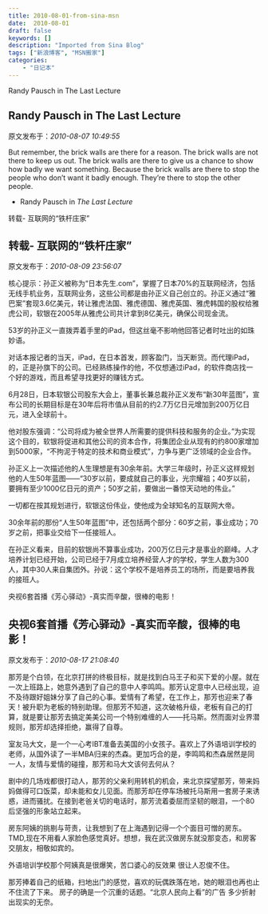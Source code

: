 ```yaml
---
title: 2010-08-01-from-sina-msn
date:  2010-08-01
draft: false
keywords: []
description: "Imported from Sina Blog"
tags: ["新浪博客", "MSN搬家"]
categories: 
    - "日记本"
---
```

Randy Pausch in The Last Lecture
## Randy Pausch in The Last Lecture

 原文发布于：*2010-08-07 10:49:55*

But remember, the brick walls are there for a reason. The brick
walls are not there to keep us out. The brick walls are there to
give us a chance to show how badly we want something. Because the
brick walls are there to stop the people who don’t want it badly
enough. They’re there to stop the other people.

- Randy Pausch in *The Last Lecture*


转载- 互联网的“铁杆庄家”
## 转载- 互联网的“铁杆庄家”

 原文发布于：*2010-08-09 23:56:07*

核心提示：孙正义被称为“日本先生.com”，掌握了日本70%的互联网经济，包括无线手机业务，互联网业务，这些公司都是由孙正义自己创立的。孙正义通过“雅巴案”套现3.6亿美元，转让雅虎法国、雅虎德国、雅虎英国、雅虎韩国的股权给雅虎公司，软银在2005年从雅虎公司共计拿到8亿美元，确保公司现金流。

53岁的孙正义一直拨弄着手里的iPad，但这丝毫不影响他回答记者时吐出的如珠妙语。

对话本报记者的当天，iPad，在日本首发，顾客盈门，当天断货。而代理iPad，的，正是孙旗下的公司。已经熟练操作的他，不仅想通过iPad，的软件商店找一个好的游戏，而且希望寻找更好的赚钱方式。

6月28日，日本软银公司股东大会上，董事长兼总裁孙正义发布“新30年蓝图”，宣布公司的长期目标是在30年后将市值从目前的约2.7万亿日元增加到200万亿日元，进入全球前十。

他对股东强调：“公司将成为被全世界人所需要的提供科技和服务的企业。”为实现这个目的，软银将促进和其他公司的资本合作，将集团企业从现有的约800家增加到5000家，“不拘泥于特定的技术和商业模式”，力争与更广泛领域的企业合作。

孙正义上一次描述他的人生理想是有30余年前。大学三年级时，孙正义这样规划他的人生50年蓝图——“30岁以前，要成就自己的事业，光宗耀祖；40岁以前，要拥有至少1000亿日元的资产；50岁之前，要做出一番惊天动地的伟业。”

一切都在按其规划进行，软银这份伟业，使他成为全球知名的互联网大帝。

30余年前的那份“人生50年蓝图”中，还包括两个部分：60岁之前，事业成功；70岁之前，把事业交给下一任接班人。

在孙正义看来，目前的软银尚不算事业成功，200万亿日元才是事业的巅峰。人才培养计划已经开始，公司已经于7月成立培养经营人才的学校，学生人数为300人，其中30人来自集团外。孙说：这个学校不是培养员工的场所，而是要培养我的接班人。


央视6套首播《芳心驿动》-真实而辛酸，很棒的电影！
## 央视6套首播《芳心驿动》-真实而辛酸，很棒的电影！

 原文发布于：*2010-08-17 21:08:40*

   
那芳是个白领，在北京打拼的终极目标，就是找到白马王子和买下爱的小屋。就在一次上班路上，她意外遇到了自己的意中人李鸣鸣。那芳认定意中人已经出现，迫不及待跟好姐妹分享了自己的心事。爱情有了希望，在工作上，那芳也迎来了春天！被升职为老板的特别助理。但那芳不知道，这次破格升级，老板有自己的打算，就是要让那芳去搞定美美公司一个特别难缠的人——托马斯。然而面对业界潜规则，那芳却选择拒绝，赢得了自尊。

室友马大文，是一个一心考IBT准备去美国的小女孩子。喜欢上了外语培训学校的老师，从国外读了一半MBA归来的杰森。更加巧合的是，李鸣鸣和杰森居然是同一人，友情与爱情的碰撞，那芳和马大文该何去何从？

剧中的几场戏都很打动人，那芳的父亲利用转机的机会，来北京探望那芳，带来妈妈做得可口饭菜，却未能和女儿见面。而那芳却在停车场被托马斯用一套房子来诱惑，进而骚扰。在接到老爸关切的电话时，那芳流着委屈而坚韧的眼泪，一个80后坚强的形象站立起来。

房东阿姨的挑剔与苛责，让我想到了在上海遇到记得一个个面目可憎的房东。TMD,现在不用看人家脸色感觉真好。想想，我在武汉做房东就没那变态，和房客交朋友，相敬如宾的。

外语培训学校那个阿姨真是很爆笑，苦口婆心的反效果 很让人忍俊不住。

那芳捧着自己的纸箱，扫地出门的感觉，喜欢的玩偶跌落在地，她的眼泪也再也止不住流了下来。
房子的确是一个沉重的话题。“北京人民向上看”的广告 多少折射出现实的无奈。


